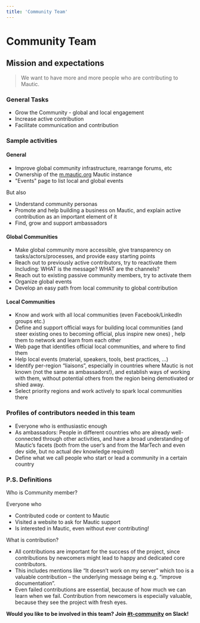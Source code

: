 ```yaml
---
title: 'Community Team'
---
```


# Community Team

## Mission and expectations

> We want to have more and more people who are contributing to Mautic.

### General Tasks

* Grow the Community - global and local engagement
* Increase active contribution
* Facilitate communication and contribution

### Sample activities

#### General

* Improve global community infrastructure, rearrange forums, etc
* Ownership of the [m.mautic.org](http://m.mautic.org) Mautic instance
* "Events" page to list local and global events

But also

* Understand community personas
* Promote and help building a business on Mautic, and explain active contribution as an important element of it
* Find, grow and support ambassadors

#### Global Communities

* Make global community more accessible, give transparency on tasks/actors/processes, and provide easy starting points
* Reach out to previously active contributors, try to reactivate them
Including: WHAT is the message? WHAT are the channels?
* Reach out to existing passive community members, try to activate them
* Organize global events
* Develop an easy path from local community to global contribution

#### Local Communities

* Know and work with all local communities (even Facebook/LinkedIn groups etc.)
* Define and support official ways for building local communities (and steer existing ones to becoming official, plus inspire new ones) , help them to network and learn from each other
* Web page that identifies official local communities, and where to find them
* Help local events (material, speakers, tools, best practices, ...)
* Identify per-region “liaisons”, especially in countries where Mautic is not known (not the same as ambassadors!), and establish ways of working with them, without potential others from the region being demotivated or shied away.
* Select priority regions and work actively to spark local communities there

### Profiles of contributors needed in this team

* Everyone who is enthusiastic enough
* As ambassadors: People in different countries who are already well-connected through other activities, and have a broad understanding of Mautic’s facets (both from the user’s and from the MarTech and even dev side, but no actual dev knowledge required)
* Define what we call people who start or lead a community in a certain country

### P.S. Definitions

Who is Community member?

Everyone who

* Contributed code or content to Mautic
* Visited a website to ask for Mautic support
* Is interested in Mautic, even without ever contributing!

What is contribution?

* All contributions are important for the success of the project, since contributions by newcomers might lead to happy and dedicated core contributors.
* This includes mentions like “It doesn’t work on my server” which too is a valuable contribution – the underlying message being e.g. “improve documentation”.
* Even failed contributions are essential, because of how much we can learn when we fail. Contribution from newcomers is especially valuable, because they see the project with fresh eyes.

**Would you like to be involved in this team? Join [#t-community](https://mautic.slack.com/archives/CQV40ULMA) on Slack!**